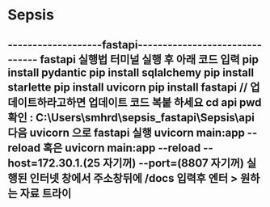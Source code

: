 # Sepsis

-------------------fastapi-------------------------------
fastapi 실행법
터미널 실행 후 아래 코드 입력
pip install pydantic
pip install sqlalchemy
pip install starlette
pip install uvicorn
pip install fastapi // 업데이트하라고하면 업데이트 코드 복붙 하세요
cd api
pwd 확인 : C:\Users\smhrd\sepsis_fastapi\Sepsis\api
다음 uvicorn 으로 fastapi 실행
uvicorn main:app --reload
혹은
uvicorn main:app --reload --host=172.30.1.(25 자기꺼) --port=(8807 자기꺼)
실행된 인터넷 창에서 주소창뒤에 /docs 입력후 엔터 > 원하는 자료 트라이
--------------------------------------------------------------------------